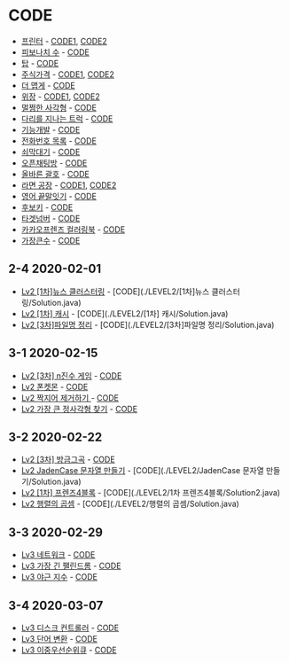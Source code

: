 # CODE
* [프린터](https://programmers.co.kr/learn/courses/30/lessons/42587) - [CODE1](./LEVEL2/프린터/Solution.java),  [CODE2](./LEVEL2/프린터/Solution2.java)
* [피보나치 수](https://programmers.co.kr/learn/courses/30/lessons/12945) - [CODE](./LEVEL2/피보나치수/Solution.java)
* [탑](https://programmers.co.kr/learn/courses/30/lessons/42588) - [CODE](./LEVEL2/탑/Solution.java)
* [주식가격](https://programmers.co.kr/learn/courses/30/lessons/42584) - [CODE1](./LEVEL2/주식가격/Solution.java), [CODE2](./LEVEL2/주식가격/Solution2.java)
* [더 맵게](https://programmers.co.kr/learn/courses/30/lessons/42626) - [CODE](./LEVEL2/더맵게/Solution.java)
* [위장](https://programmers.co.kr/learn/courses/30/lessons/42578) - [CODE1](./LEVEL2/위장/Solution.java), [CODE2](./src/KIM/LEVEL2/위장/Solution2.java)
* [멀쩡한 사각형](https://programmers.co.kr/learn/courses/30/lessons/62048) - [CODE](./LEVEL2/멀쩡한사각형/Solution.java)
* [다리를 지나는 트럭](https://programmers.co.kr/learn/courses/30/lessons/42583) - [CODE](./LEVEL2/다리를지나는트럭/Solution2.java)
* [기능개발](https://programmers.co.kr/learn/courses/30/lessons/42586) - [CODE](./LEVEL2/기능개발/Solution.java)
* [전화번호 목록](https://programmers.co.kr/learn/courses/30/lessons/42577) - [CODE](./LEVEL2/전화번호목록/Solution.java)
* [쇠막대기](https://programmers.co.kr/learn/courses/30/lessons/42585) - [CODE](./LEVEL2/쇠막대기/Solution.java)
* [오픈채팅방](https://programmers.co.kr/learn/courses/30/lessons/42888) - [CODE](./LEVEL2/오픈채팅방/Solution.java)
* [올바른 괄호](https://programmers.co.kr/learn/courses/30/lessons/12909) - [CODE](./LEVEL2/올바른괄호/Solution.java)
* [라면 공장](https://programmers.co.kr/learn/courses/30/lessons/42629) - [CODE1](./LEVEL2/라면공장/Solution2.java), [CODE2](./LEVEL2/라면공장/Solution.java)
* [영어 끝말잇기](https://programmers.co.kr/learn/courses/30/lessons/12981) - [CODE](./LEVEL2/영어끝말잇기/Solution.java)
* [후보키](https://programmers.co.kr/learn/courses/30/lessons/42890) - [CODE](./LEVEL2/후보키/Solution.java)
* [타겟넘버](https://programmers.co.kr/learn/courses/30/lessons/43165) - [CODE](./LEVEL2/타겟넘버/Solution.java)
* [카카오프렌즈 컬러링북](https://programmers.co.kr/learn/courses/30/lessons/1829) - [CODE](./LEVEL2/카카오프렌즈컬러링북/Solution.java)
* [가장큰수](https://programmers.co.kr/learn/courses/30/lessons/42746) - [CODE](./LEVEL2/가잗큰수/Solution.java)

## 2-4 2020-02-01
* [Lv2 [1차]뉴스 클러스터링](https://programmers.co.kr/learn/courses/30/lessons/17677) - [CODE](./LEVEL2/\[1차\]뉴스 클러스터링/Solution.java)
* [Lv2 [1차] 캐시](https://programmers.co.kr/learn/courses/30/lessons/17680) - [CODE](./LEVEL2/\[1차\] 캐시/Solution.java)
* [Lv2 [3차]파일명 정리](https://programmers.co.kr/learn/courses/30/lessons/17686) - [CODE](./LEVEL2/\[3차\]파일명 정리/Solution.java)

## 3-1 2020-02-15
* [Lv2 [3차] n진수 게임](https://programmers.co.kr/learn/courses/30/lessons/17687) - [CODE](./LEVEL2/3차n진수게임/Solution.java)
* [Lv2 폰켓몬](https://programmers.co.kr/learn/courses/30/lessons/1845) - [CODE](./LEVEL2/폰켓몬/Solution.java)
* [Lv2 짝지어 제거하기 ](https://programmers.co.kr/learn/courses/30/lessons/12973) - [CODE](./LEVEL2/짝지어제거하기/Solution.java)
* [Lv2 가장 큰 정사각형 찾기](https://programmers.co.kr/learn/courses/30/lessons/12905) - [CODE](./LEVEL2/가장큰정사각형찾기/Solution3.java)

## 3-2 2020-02-22
* [Lv2 [3차] 방금그곡](https://programmers.co.kr/learn/courses/30/lessons/17683) - [CODE](./LEVEL2/3차방금그곡/Solution.java)
* [Lv2 JadenCase 문자열 만들기](https://programmers.co.kr/learn/courses/30/lessons/12951) - [CODE](./LEVEL2/JadenCase 문자열 만들기/Solution.java)
* [Lv2 [1차] 프렌즈4블록](https://programmers.co.kr/learn/courses/30/lessons/17679) - [CODE](./LEVEL2/1차 프렌즈4블록/Solution2.java)
* [Lv2 행렬의 곱셈](https://programmers.co.kr/learn/courses/30/lessons/12949) - [CODE](./LEVEL2/행렬의 곱셈/Solution.java)

## 3-3 2020-02-29
* [Lv3 네트워크](https://programmers.co.kr/learn/courses/30/lessons/43162) - [CODE](./LEVEL3/네트워크/Solution.java)
* [Lv3 가장 긴 팰린드롬](https://programmers.co.kr/learn/courses/30/lessons/12904)  - [CODE](./LEVEL3/가장긴팰린드롬/Solution.java)
* [Lv3 야근 지수](https://programmers.co.kr/learn/courses/30/lessons/12927)  - [CODE](./LEVEL3/야근지수/Solution.java)

## 3-4 2020-03-07
* [Lv3 디스크 컨트롤러](https://programmers.co.kr/learn/courses/30/lessons/42627) - [CODE](./LEVEL3/디스크컨트롤러/Solution.java)
* [Lv3 단어 변환](https://programmers.co.kr/learn/courses/30/lessons/43163) - [CODE](./LEVEL3/단어변환/Solution.java)
* [Lv3 이중우선순위큐](https://programmers.co.kr/learn/courses/30/lessons/42628) - [CODE](./LEVEL3/이중우선순위큐/Solution.java)